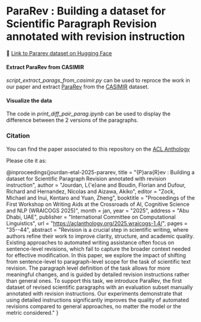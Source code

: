# ParaRev : Building a dataset for Scientific Paragraph Revision annotated with revision instruction

🤗 [Link to Pararev dataset on Hugging Face](https://huggingface.co/datasets/taln-ls2n/pararev)


#### Extract ParaRev from CASIMIR
*script_extract_parags_from_casimir.py* can be used to reproce the work in our paper and extract [ParaRev](https://huggingface.co/datasets/taln-ls2n/pararev) from the [CASIMIR](https://huggingface.co/datasets/taln-ls2n/CASIMIR) dataset.


#### Visualize the data
The code in *print_diff_pair_parag.ipynb* can be used to display the difference between the 2 versions of the paragraphs.


### Citation

You can find the paper associated to this repository on the [ACL Anthology](https://aclanthology.org/2025.wraicogs-1.4/)

Please cite it as:

@inproceedings{jourdan-etal-2025-pararev,
    title = "{P}ara{R}ev : Building a dataset for Scientific Paragraph Revision annotated with revision instruction",
    author = "Jourdan, L{\'e}ane  and
      Boudin, Florian  and
      Dufour, Richard  and
      Hernandez, Nicolas  and
      Aizawa, Akiko",
    editor = "Zock, Michael  and
      Inui, Kentaro  and
      Yuan, Zheng",
    booktitle = "Proceedings of the First Workshop on Writing Aids at the Crossroads of AI, Cognitive Science and NLP (WRAICOGS 2025)",
    month = jan,
    year = "2025",
    address = "Abu Dhabi, UAE",
    publisher = "International Committee on Computational Linguistics",
    url = "https://aclanthology.org/2025.wraicogs-1.4/",
    pages = "35--44",
    abstract = "Revision is a crucial step in scientific writing, where authors refine their work to improve clarity, structure, and academic quality. Existing approaches to automated writing assistance often focus on sentence-level revisions, which fail to capture the broader context needed for effective modification. In this paper, we explore the impact of shifting from sentence-level to paragraph-level scope for the task of scientific text revision. The paragraph level definition of the task allows for more meaningful changes, and is guided by detailed revision instructions rather than general ones. To support this task, we introduce ParaRev, the first dataset of revised scientific paragraphs with an evaluation subset manually annotated with revision instructions. Our experiments demonstrate that using detailed instructions significantly improves the quality of automated revisions compared to general approaches, no matter the model or the metric considered."
}

